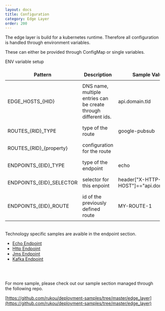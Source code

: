 ```yaml
---
layout: docs
title: Configuration
category: Edge Layer
order: 200
---
```

The edge layer is build for a kubernetes runtime. Therefore all configuration is handled through environment variables.

These can either be provided through ConfigMap or single variables.

ENV variable setup

| Pattern | Description | Sample Value |
| ------- | ----------- | ------------ |
| EDGE_HOSTS_{HID} | DNS name, multiple entries can be create through different ids. | api.domain.tld |
| ROUTES_{RID}_TYPE | type of the route | google-pubsub |
| ROUTES_{RID}_{property} | configuration for the route | |
| ENDPOINTS_{EID}_TYPE | type of the endpoint | echo |
| ENDPOINTS_{EID}_SELECTOR | selector for this enpoint | header["X-HTTP-HOST"]=="api.domain.tld" |
| ENDPOINTS_{EID}_ROUTE | id of the previously defined route | MY-ROUTE-1 |

<br>
Technology specific samples are avaible in the endpoint section.

* [Echo Endpoint](echo_endpoint)
* [Http Endpoint](http_endpoint)
* [Jms Endpoint](jms_endpoint)
* [Kafka Endpoint](kafka_endpoint)

<br>
<br>

For more sample, please check out our sample section managed through the following repo.

[https://github.com/rukou/deployment-samples/tree/master/edge_layer](https://github.com/rukou/deployment-samples/tree/master/edge_layer)

<style>
td, th {
    border: 1px solid var(--secondary);
    padding: 0.5em;
}
</style>